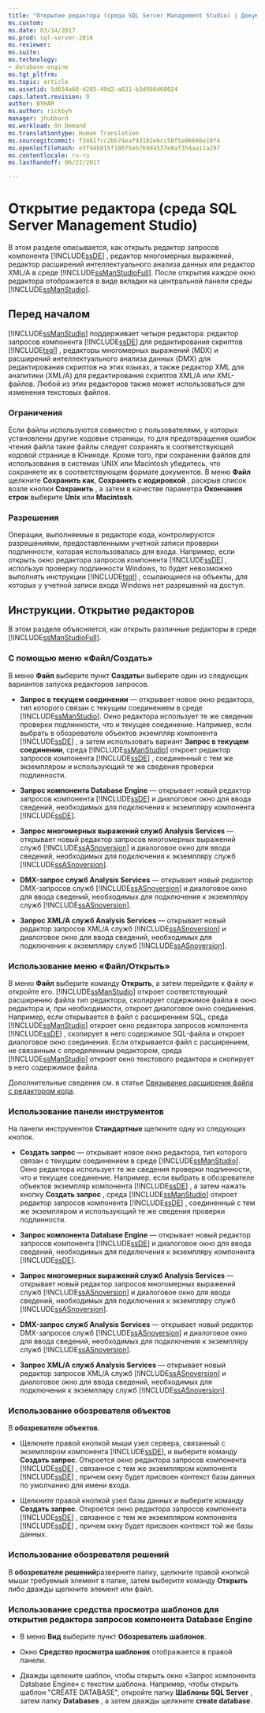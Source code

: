 ```yaml
---
title: "Открытие редактора (среда SQL Server Management Studio) | Документация Майкрософт"
ms.custom: 
ms.date: 03/14/2017
ms.prod: sql-server-2016
ms.reviewer: 
ms.suite: 
ms.technology:
- database-engine
ms.tgt_pltfrm: 
ms.topic: article
ms.assetid: 5d654a60-d205-49d2-a831-b3d986d60024
caps.latest.revision: 9
author: BYHAM
ms.author: rickbyh
manager: jhubbard
ms.workload: On Demand
ms.translationtype: Human Translation
ms.sourcegitcommit: f3481fcc2bb74eaf93182e6cc58f5a06666e10f4
ms.openlocfilehash: e3f94b815f18075eb769d4537e8af354aa11a297
ms.contentlocale: ru-ru
ms.lasthandoff: 06/22/2017

---
```

# <a name="open-an-editor-sql-server-management-studio"></a>Открытие редактора (среда SQL Server Management Studio)
  В этом разделе описывается, как открыть редактор запросов компонента [!INCLUDE[ssDE](../../includes/ssde-md.md)] , редактор многомерных выражений, редактор расширений интеллектуального анализа данных или редактор XML/A в среде [!INCLUDE[ssManStudioFull](../../includes/ssmanstudiofull-md.md)]. После открытия каждое окно редактора отображается в виде вкладки на центральной панели среды [!INCLUDE[ssManStudio](../../includes/ssmanstudio-md.md)].  
  
## <a name="before-you-begin"></a>Перед началом  
 [!INCLUDE[ssManStudio](../../includes/ssmanstudio-md.md)] поддерживает четыре редактора: редактор запросов компонента [!INCLUDE[ssDE](../../includes/ssde-md.md)] для редактирования скриптов [!INCLUDE[tsql](../../includes/tsql-md.md)] , редакторы многомерных выражений (MDX) и расширений интеллектуального анализа данных (DMX) для редактирования скриптов на этих языках, а также редактор XML для аналитики (XML/A) для редактирования скриптов XML/A или XML-файлов. Любой из этих редакторов также может использоваться для изменения текстовых файлов.  
  
### <a name="limitations-and-restrictions"></a>Ограничения  
 Если файлы используются совместно с пользователями, у которых установлены другие кодовые страницы, то для предотвращения ошибок чтения файла такие файлы следует сохранять в соответствующей кодовой странице в Юникоде. Кроме того, при сохранении файлов для использования в системах UNIX или Macintosh убедитесь, что сохраняете их в соответствующем формате документов. В меню **Файл** щелкните **Сохранить как**, **Сохранить с кодировкой** , раскрыв список возле кнопки **Сохранить** , а затем в качестве параметра **Окончания строк** выберите **Unix** или **Macintosh**.  
  
### <a name="permissions"></a>Разрешения  
 Операции, выполняемые в редакторе кода, контролируются разрешениями, предоставленными учетной записи проверки подлинности, которая использовалась для входа. Например, если открыть окно редактора запросов компонента [!INCLUDE[ssDE](../../includes/ssde-md.md)] , используя проверку подлинности Windows, то будет невозможно выполнять инструкции [!INCLUDE[tsql](../../includes/tsql-md.md)] , ссылающиеся на объекты, для которых у учетной записи входа Windows нет разрешений на доступ.  
  
## <a name="how-to-open-editors"></a>Инструкции. Открытие редакторов  
 В этом разделе объясняется, как открыть различные редакторы в среде [!INCLUDE[ssManStudioFull](../../includes/ssmanstudiofull-md.md)].  
  
### <a name="using-the-filenew-menu"></a>С помощью меню «Файл/Создать»  
 В меню **Файл** выберите пункт **Создать**и выберите один из следующих вариантов запуска редакторов запросов.  
  
-   **Запрос в текущем соединении** — открывает новое окно редактора, тип которого связан с текущим соединением в среде [!INCLUDE[ssManStudio](../../includes/ssmanstudio-md.md)]. Окно редактора использует те же сведения проверки подлинности, что и текущее соединение. Например, если выбрать в обозревателе объектов экземпляр компонента [!INCLUDE[ssDE](../../includes/ssde-md.md)] , а затем использовать вариант **Запрос в текущем соединении**, среда [!INCLUDE[ssManStudio](../../includes/ssmanstudio-md.md)] откроет редактор запросов компонента [!INCLUDE[ssDE](../../includes/ssde-md.md)] , соединенный с тем же экземпляром и использующий те же сведения проверки подлинности.  
  
-   **Запрос компонента Database Engine** — открывает новый редактор запросов компонента [!INCLUDE[ssDE](../../includes/ssde-md.md)] и диалоговое окно для ввода сведений, необходимых для подключения к экземпляру компонента [!INCLUDE[ssDE](../../includes/ssde-md.md)].  
  
-   **Запрос многомерных выражений служб Analysis Services** — открывает новый редактор запросов многомерных выражений служб [!INCLUDE[ssASnoversion](../../includes/ssasnoversion-md.md)] и диалоговое окно для ввода сведений, необходимых для подключения к экземпляру служб [!INCLUDE[ssASnoversion](../../includes/ssasnoversion-md.md)].  
  
-   **DMX-запрос служб Analysis Services** — открывает новый редактор DMX-запросов служб [!INCLUDE[ssASnoversion](../../includes/ssasnoversion-md.md)] и диалоговое окно для ввода сведений, необходимых для подключения к экземпляру служб [!INCLUDE[ssASnoversion](../../includes/ssasnoversion-md.md)].  
  
-   **Запрос XML/A служб Analysis Services** — открывает новый редактор запросов XML/A служб [!INCLUDE[ssASnoversion](../../includes/ssasnoversion-md.md)] и диалоговое окно для ввода сведений, необходимых для подключения к экземпляру служб [!INCLUDE[ssASnoversion](../../includes/ssasnoversion-md.md)].  
  
### <a name="using-the-fileopen-menu"></a>Использование меню «Файл/Открыть»  
 В меню **Файл** выберите команду **Открыть**, а затем перейдите к файлу и откройте его. [!INCLUDE[ssManStudio](../../includes/ssmanstudio-md.md)] откроет соответствующий расширению файла тип редактора, скопирует содержимое файла в окно редактора и, при необходимости, откроет диалоговое окно соединения. Например, если открывается в файл с расширением SQL, среда [!INCLUDE[ssManStudio](../../includes/ssmanstudio-md.md)] откроет окно редактора запросов компонента [!INCLUDE[ssDE](../../includes/ssde-md.md)] , скопирует в него содержимое SQL-файла и откроет диалоговое окно соединения. Если открывается файл с расширением, не связанным с определенным редактором, среда [!INCLUDE[ssManStudio](../../includes/ssmanstudio-md.md)] откроет окно текстового редактора и скопирует в него содержимое файла.  
  
 Дополнительные сведения см. в статье [Связывание расширения файла с редактором кода](../../relational-databases/scripting/associate-file-extensions-to-a-code-editor.md).  
  
### <a name="using-the-toolbar"></a>Использование панели инструментов  
 На панели инструментов **Стандартные** щелкните одну из следующих кнопок.  
  
-   **Создать запрос** — открывает новое окно редактора, тип которого связан с текущим соединением в среде [!INCLUDE[ssManStudio](../../includes/ssmanstudio-md.md)]. Окно редактора использует те же сведения проверки подлинности, что и текущее соединение. Например, если выбрать в обозревателе объектов экземпляр компонента [!INCLUDE[ssDE](../../includes/ssde-md.md)] , а затем нажать кнопку **Создать запрос** , среда [!INCLUDE[ssManStudio](../../includes/ssmanstudio-md.md)] откроет редактор запросов компонента [!INCLUDE[ssDE](../../includes/ssde-md.md)] , соединенный с тем же экземпляром и использующий те же сведения проверки подлинности.  
  
-   **Запрос компонента Database Engine** — открывает новый редактор запросов компонента [!INCLUDE[ssDE](../../includes/ssde-md.md)] и диалоговое окно для ввода сведений, необходимых для подключения к экземпляру компонента [!INCLUDE[ssDE](../../includes/ssde-md.md)].  
  
-   **Запрос многомерных выражений служб Analysis Services** — открывает новый редактор запросов многомерных выражений служб [!INCLUDE[ssASnoversion](../../includes/ssasnoversion-md.md)] и диалоговое окно для ввода сведений, необходимых для подключения к экземпляру служб [!INCLUDE[ssASnoversion](../../includes/ssasnoversion-md.md)].  
  
-   **DMX-запрос служб Analysis Services** — открывает новый редактор DMX-запросов служб [!INCLUDE[ssASnoversion](../../includes/ssasnoversion-md.md)] и диалоговое окно для ввода сведений, необходимых для подключения к экземпляру служб [!INCLUDE[ssASnoversion](../../includes/ssasnoversion-md.md)].  
  
-   **Запрос XML/A служб Analysis Services** — открывает новый редактор запросов XML/A служб [!INCLUDE[ssASnoversion](../../includes/ssasnoversion-md.md)] и диалоговое окно для ввода сведений, необходимых для подключения к экземпляру служб [!INCLUDE[ssASnoversion](../../includes/ssasnoversion-md.md)].  
  
### <a name="using-object-explorer"></a>Использование обозревателя объектов  
 В **обозревателе объектов**.  
  
-   Щелкните правой кнопкой мыши узел сервера, связанный с экземпляром компонента [!INCLUDE[ssDE](../../includes/ssde-md.md)], и выберите команду **Создать запрос**. Откроется окно редактора запросов компонента [!INCLUDE[ssDE](../../includes/ssde-md.md)] , связанное с тем же экземпляром компонента [!INCLUDE[ssDE](../../includes/ssde-md.md)] , причем окну будет присвоен контекст базы данных по умолчанию для имени входа.  
  
-   Щелкните правой кнопкой узел базы данных и выберите команду **Создать запрос**. Откроется окно редактора запросов компонента [!INCLUDE[ssDE](../../includes/ssde-md.md)] , связанное с тем же экземпляром компонента [!INCLUDE[ssDE](../../includes/ssde-md.md)] , причем окну будет присвоен контекст той же базы данных.  
  
### <a name="using-solution-explorer"></a>Использование обозревателя решений  
 В **обозревателе решений**разверните папку, щелкните правой кнопкой мыши требуемый элемент в папке, затем выберите команду **Открыть** либо дважды щелкните элемент или файл.  
  
### <a name="using-template-browser-to-open-the-database-engine-query-editor"></a>Использование средства просмотра шаблонов для открытия редактора запросов компонента Database Engine  
  
-   В меню **Вид** выберите пункт **Обозреватель шаблонов**.  
  
-   Окно **Средство просмотра шаблонов** отображается в правой панели.  
  
-   Дважды щелкните шаблон, чтобы открыть окно «Запрос компонента Database Engine» с текстом шаблона. Например, чтобы открыть шаблон "CREATE DATABASE", откройте папку **Шаблоны SQL Server** , затем папку **Databases** , а затем дважды щелкните **create database**.  
  
  


